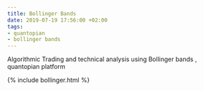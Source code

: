 ```yaml
---
title: Bollinger Bands
date: 2019-07-19 17:56:00 +02:00
tags:
- quantopian
- bollinger bands
---
```


Algorithmic Trading and technical analysis using Bollinger bands , quantopian platform

{% include  bollinger.html  %}